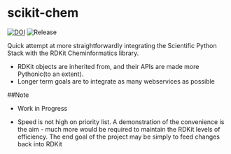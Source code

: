 # scikit-chem
[![DOI](https://zenodo.org/badge/4513/richlewis42/scikit-chem.svg?style=flat-square)](http://dx.doi.org/10.5281/zenodo.15919)
![Release](https://img.shields.io/github/release/richlewis42/scikit-chem.svg?style=flat-square)

Quick attempt at more straightforwardly integrating the Scientific Python Stack with the RDKit Cheminformatics library.

- RDKit objects are inherited from, and their APIs are made more Pythonic(to an extent).
- Longer term goals are to integrate as many webservices as possible

##Note

- Work in Progress

- Speed is not high on priority list. A demonstration of the convenience is the aim - much more would be required to maintain the RDKit levels of efficiency.  The end goal of the project may be simply to feed changes back into RDKit

